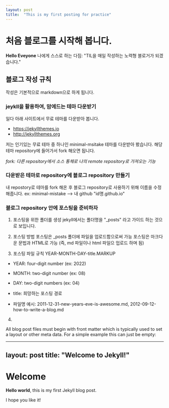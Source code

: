 ```yaml
---
layout: post
title:  "This is my first posting for practice"
---
```


# 처음 블로그를 시작해 봅니다.
**Hello Eveyone** 
나에게 스스로 하는 다짐: "TIL을 매일 작성하는 노력형 블로거가 되겠습니다."


## 블로그 작성 규칙
작성은 기본적으로 markdown으로 하게 됩니다.


### jeykll을 활용하여, 맘에드는 테마 다운받기
일다 아래 사이트에서 무료 테마를 다운받아 봅니다.
- https://jekyllthemes.io
- http://jekyllthemes.org

저는 인기있는 무료 테마 중 하나인 minimal-msitake 테마를 다운받아 봤습니다.
해당 테마 repository에 들어가서 fork 해오면 됩니다.

*fork: 다른 repository에서 소스 통채로 나의 remote repository로 가져오는 기능*


### 다운받은 테마로 repository에 블로그 repository 만들기 
내 repostory로 테마를 fork 해온 후 블로그 repository로 사용하기 위해 이름을 수정해줍니다.
ex: minimal-mistake  -->  내 github "id명.github.io"


### 블로그 repository 안에 포스팅을 준비하자
1. 포스팅을 위한 폴더를 생성
jekyll에서는 폴더명을 "_posts" 라고 가이드 하는 것으로 보입니다.

2. 포스팅 방법
포스팅은 _posts 폴더에 파일을 업로드함으로써 가능
포스팅은 마크다운 문법과 HTML로 가능 (즉, md 파일이나 html 파일으 업로드 하며 됨)

3. 포스팅 파일 규칙
YEAR-MONTH-DAY-title.MARKUP
- YEAR: four-digit number (ex: 2022) 
- MONTH: two-digit number (ex: 08)
- DAY: two-digit numbers (ex: 04)
- title: 희망하는 포스팅 경로

- 파일명 예시: 2011-12-31-new-years-eve-is-awesome.md, 2012-09-12-how-to-write-a-blog.md

4. 
All blog post files must begin with front matter which is typically used to set a layout or other meta data. For a simple example this can just be empty:

---
layout: post
title:  "Welcome to Jekyll!"
---

# Welcome

**Hello world**, this is my first Jekyll blog post.

I hope you like it!


